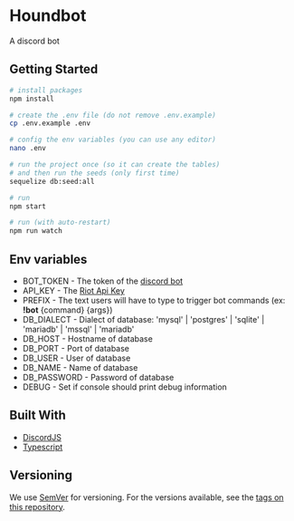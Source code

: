 # Houndbot

A discord bot

## Getting Started

```bash
# install packages
npm install

# create the .env file (do not remove .env.example)
cp .env.example .env

# config the env variables (you can use any editor)
nano .env

# run the project once (so it can create the tables)
# and then run the seeds (only first time)
sequelize db:seed:all

# run
npm start

# run (with auto-restart)
npm run watch
```

## Env variables
* BOT_TOKEN - The token of the [discord bot](https://discordapp.com/developers/applications/)
* API_KEY - The [Riot Api Key](https://developer.riotgames.com/)
* PREFIX - The text users will have to type to trigger bot commands (ex: **!bot** {command} {args})
* DB_DIALECT - Dialect of database: 'mysql' | 'postgres' | 'sqlite' | 'mariadb' | 'mssql' | 'mariadb'
* DB_HOST - Hostname of database
* DB_PORT - Port of database
* DB_USER - User of database
* DB_NAME - Name of database
* DB_PASSWORD - Password of database
* DEBUG - Set if console should print debug information

## Built With

* [DiscordJS](https://discord.js.org/#/)
* [Typescript](https://www.typescriptlang.org/)

## Versioning

We use [SemVer](http://semver.org/) for versioning. For the versions available, see the [tags on this repository](https://github.com/houndour/houndbot/tags).
